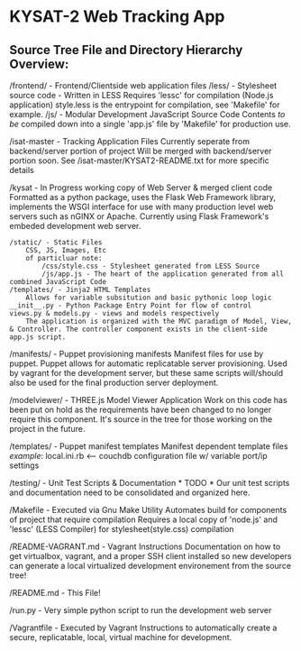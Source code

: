 KYSAT-2 Web Tracking App
========================

Source Tree File and Directory Hierarchy Overview:
--------------------------------------------------

/frontend/ - Frontend/Clientside web application files
    /less/ - Stylesheet source code - Written in LESS
        Requires 'lessc' for compilation (Node.js application)
        style.less is the entrypoint for compilation, see 'Makefile' for example.
    /js/ - Modular Development JavaScript Source Code
        Contents *to be* compiled down into a single 'app.js' file by 'Makefile' for production use.

/isat-master - Tracking Application Files
    Currently seperate from backend/server portion of project
    Will be merged with backend/server portion soon.
    See /isat-master/KYSAT2-README.txt for more specific details

/kysat - In Progress working copy of Web Server & merged client code
    Formatted as a python package, uses the Flask Web Framework library, implements the WSGI interface for use with many production level web servers such as nGINX or Apache. Currently using Flask Framework's embeded development web server.

    /static/ - Static Files
        CSS, JS, Images, Etc
        of particluar note:
            /css/style.css - Stylesheet generated from LESS Source
            /js/app.js - The heart of the application generated from all combined JavaScript Code
    /templates/ - Jinja2 HTML Templates
        Allows for variable subsitution and basic pythonic loop logic
    __init__.py - Python Package Entry Point for flow of control
    views.py & models.py - views and models respectively
        The application is organized with the MVC paradigm of Model, View, & Controller. The controller component exists in the client-side app.js script.

/manifests/ - Puppet provisioning manifests
    Manifest files for use by puppet. Puppet allows for automatic replicatable server provisioning. Used by vagrant for the development server, but these same scripts will/should also be used for the final production server deployment.

/modelviewer/ - THREE.js Model Viewer Application
    Work on this code has been put on hold as the requirements have been changed to no longer require this component. It's source in the tree for those working on the project in the future.

/templates/ - Puppet manifest templates
    Manifest dependent template files
    *example*: local.ini.rb <-- couchdb configuration file w/ variable port/ip settings

/testing/ - Unit Test Scripts & Documentation
    * TODO *
    Our unit test scripts and documentation need to be consolidated and organized here.

/Makefile - Executed via Gnu Make Utility
    Automates build for components of project that require compilation
    Requires a local copy of 'node.js' and 'lessc' (LESS Compiler) for stylesheet(style.css) compilation

/README-VAGRANT.md - Vagrant Instructions
    Documentation on how to get virtualbox, vagrant, and a proper SSH client installed so new developers can generate a local virtualized development environement from the source tree!

/README.md - This File!

/run.py - Very simple python script to run the development web server

/Vagrantfile - Executed by Vagrant
    Instructions to automatically create a secure, replicatable, local, virtual machine for development.
